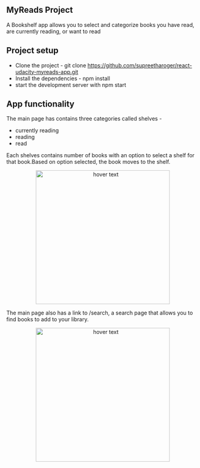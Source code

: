 ## MyReads Project

A Bookshelf app allows you to select and categorize books you have read, are currently reading, or want to read

## Project setup
* Clone the project - git clone https://github.com/supreetharoger/react-udacity-myreads-app.git
* Install the dependencies - npm install
* start the development server with npm start

## App functionality
The main page has contains three categories called shelves - 
* currently reading 
* reading 
* read

Each shelves contains number of books with an option to select a shelf for that book.Based on option selected, the book moves to the shelf. 

<p align="center"> <img src="" width="350" title="hover text"></p>

The main page also has a link to /search, a search page that allows you to find books to add to your library.
<p align="center"> <img src="" width="350" title="hover text"></p>
